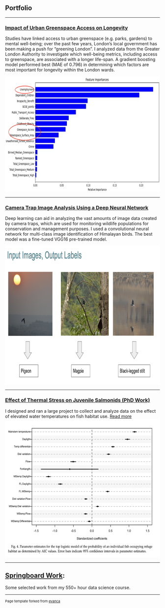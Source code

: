 ## Portfolio

---

### [Impact of Urban Greenspace Access on Longevity](https://github.com/KimSB80/Predicting-Longevity-Using-Urban-Greenspace-)
Studies have linked access to urban greenspace (e.g. parks, gardens) to mental well-being; over the past few years, London’s local government has been making a push for “greening London”. I analyzed data from the Greater London Authority to investigate which well-being metrics, including access to greenspace, are associated with a longer life-span. A gradient boosting model performed best (MAE of 0.796) in determining which factors are most important for longevity within the London wards. 

<img width="800" height="375" src="images/Greenspace2.png?raw=true"/>

---
### [Camera Trap Image Analysis Using a Deep Neural Network](https://github.com/KimSB80/Wildlife-Image-Processing)
Deep learning can aid in analyzing the vast amounts of image data created by camera traps, which are used for monitoring wildlife populations for conservation and management purposes. I used a convolutional neural network for multi-class image identification of Himalayan birds. The best model was a fine-tuned VGG16 pre-trained model.

<img width="800" height="450" src="images/WildlifeImaging2.png?raw=true"/>

---
### [Effect of Thermal Stress on Juvenile Salmonids (PhD Work)](/PhD_page/)
I designed and ran a large project to collect and analyze data on the effect of elevated water temperatures on fish habitat use. [Read more](/PhD_page/)
<img width="600" height="450" src="images/PhDwork2.png?raw=true"/> 

---
## [Springboard Work](https://github.com/KimSB80/Springboard-Case-Studies):
Some selected work from my 550+ hour data science course.



---
<p style="font-size:11px">Page template forked from <a href="https://github.com/evanca/quick-portfolio">evanca</a></p>
<!-- Remove above link if you don't want to attibute -->
